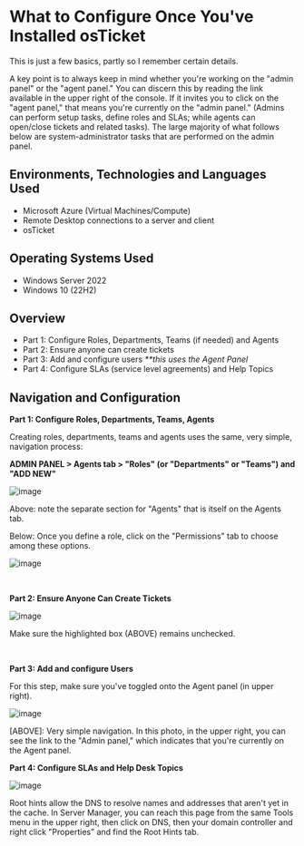 <h1>What to Configure Once You've Installed osTicket </h1>
This is just a few basics, partly so I remember certain details.
<p></p>
A key point is to always keep in mind whether you're working on the "admin panel" or the "agent panel." You can discern this by reading the link available in the upper right of the console. If it invites you to click on the "agent panel," that means you're currently on the "admin panel." (Admins can perform setup tasks, define roles and SLAs; while agents can open/close tickets and related tasks). The large majority of what follows below are system-administrator tasks that are performed on the admin panel.
<br />


<h2>Environments, Technologies and Languages Used</h2>

- Microsoft Azure (Virtual Machines/Compute)
- Remote Desktop connections to a server and client
- osTicket


<h2>Operating Systems Used </h2>

- Windows Server 2022
- Windows 10 (22H2)

<h2>Overview</h2>

- Part 1: Configure Roles, Departments, Teams (if needed) and Agents
- Part 2: Ensure anyone can create tickets
- Part 3: Add and configure users <i>**this uses the Agent Panel</i>
- Part 4: Configure SLAs (service level agreements) and Help Topics
  
<h2>Navigation and Configuration</h2>

<b>Part 1: Configure Roles, Departments, Teams, Agents</b>

<p>
Creating roles, departments, teams and agents uses the same, very simple, navigation process:
<p></p>
<b>ADMIN PANEL > Agents tab > "Roles" (or "Departments" or "Teams") and "ADD NEW"</b>
<p></p>

![image](https://github.com/lcccodes/post-install-config/assets/171904823/aea394d9-726b-4bfe-9f6d-38a81a3c9902)



</p>
<p>
Above: note the separate section for "Agents" that is itself on the Agents tab. 
<p></p>
Below: Once you define a role, click on the "Permissions" tab to choose among these options.
<p></p>

  ![image](https://github.com/lcccodes/post-install-config/assets/171904823/f71c6d7e-47e5-49ae-ab98-6fe5f01f4431)



</p>
<br />


<b>Part 2: Ensure Anyone Can Create Tickets</b>
<p>

  ![image](https://github.com/lcccodes/post-install-config/assets/171904823/a0fcf64d-1330-4fb0-be55-6fe64446ed2a)



</p>
<p>
Make sure the highlighted box (ABOVE) remains unchecked. 
</p>
<br />


<b>Part 3: Add and configure Users </b>
<p>
<p></p>
For this step, make sure you've toggled onto the Agent panel (in upper right).
<p></p>

![image](https://github.com/lcccodes/post-install-config/assets/171904823/fdd31355-1a39-4ac6-a24b-ec20f0100f67)



</p>
<p>
[ABOVE]: Very simple navigation. In this photo, in the upper right, you can see the link to the "Admin panel," which indicates that you're currently on the Agent panel.
</p>



<b>Part 4: Configure SLAs and Help Desk Topics</b>
</p>
<p>
  
![image](https://github.com/lcccodes/dnsconfig/assets/171904823/403e47d5-61a8-496c-a2c8-d15fa5bf1c68)



</p>
<p>
Root hints allow the DNS to resolve names and addresses that aren't yet in the cache. In Server Manager, you can reach this page from the same Tools menu in the upper right, then click on DNS, then your domain controller and right click "Properties" and find the Root Hints tab.
</p>
<br />
